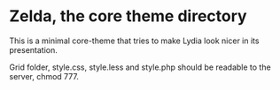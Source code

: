 Zelda, the core theme directory
===============================

This is a minimal core-theme that tries to make Lydia look nicer in its presentation.

Grid folder, style.css, style.less and style.php should be readable to the server, chmod 777. 
